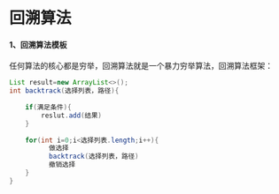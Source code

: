 回溯算法
====

#### 1、回溯算法模板
任何算法的核⼼都是穷举，回溯算法就是⼀个暴⼒穷举算法，回溯算法框架：
```java
List result=new ArrayList<>();
int backtrack(选择列表，路径){
   
    if(满足条件){
        reslut.add(结果)
    }
  
    for(int i=0;i<选择列表.length;i++){
          做选择
          backtrack(选择列表，路径) 
          撤销选择
    } 
}
```